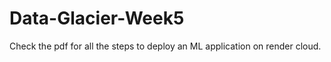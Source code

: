 # Data-Glacier-Week5

Check the pdf for all the steps to deploy an ML application on render cloud. 
